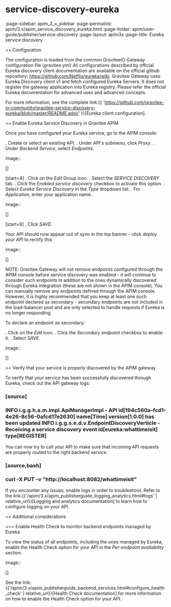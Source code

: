 # service-discovery-eureka

:page-sidebar: apim\_3\_x\_sidebar :page-permalink: apim/3.x/apim\_service\_discovery\_eureka.html :page-folder: apim/user-guide/publisher/service-discovery :page-layout: apim3x :page-title: Eureka service discovery

\== Configuration

The configuration is loaded from the common GraviteeIO Gateway configuration file (gravitee.yml) All configurations described by official Eureka discovery client documentation are available on the official github repository: https://github.com/Netflix/eureka/wiki. Gravitee Gateway uses Eureka Discovery client v1 and fetch configured Eureka Servers. It does not register the gateway application into Eureka registry. Please refer the official Eureka documentation for advanced uses and advanced concepts.

For more information, see the complete link:\{{ 'https://github.com/gravitee-io-community/gravitee-service-discovery-eureka/blob/master/README.adoc' \}}\[Eureka client configuration].

\== Enable Eureka Service Discovery in Gravitee APIM

Once you have configured your Eureka service, go to the APIM console:

. Create or select an existing API. . Under API's submenu, click _Proxy_. . Under _Backend Service_, select _Endpoints_.

image::

\[]

\[start=4] . Click on the _Edit Group_ icon. . Select the _SERVICE DISCOVERY_ tab. . Click the _Enabled service discovery_ checkbox to activate this option. . Select _Eureka Service Discovery_ in the _Type_ dropdown list. . For _Application_, enter your application name.

image::

\[]

\[start=9] . Click _SAVE_.

Your API should now appear out of sync in the top banner - click _deploy your API_ to rectify this

image::

\[]

NOTE: Gravitee Gateway will not remove endpoints configured through the APIM console before service discovery was enabled - it will continue to consider such endpoints in addition to the ones dynamically discovered through Eureka integration (these are not shown in the APIM console). You can manually remove any endpoints defined through the APIM console. However, it is highly recommended that you keep at least one such endpoint declared as secondary - secondary endpoints are not included in the load-balancer pool and are only selected to handle requests if Eureka is no longer responding.

To declare an endpoint as secondary:

. Click on the _Edit_ icon. . Click the _Secondary endpoint_ checkbox to enable it. . Select _SAVE_.

image::

\[]

\== Verify that your service is properly discovered by the APIM gateway

To verify that your service has been successfully discovered through Eureka, check out the API gateway logs:

### \[source]

### INFO i.g.g.h.a.m.impl.ApiManagerImpl - API id\[194c560a-fcd1-4e26-8c56-0afcd17e2630] name\[Time] version\[1.0.0] has been updated INFO i.g.g.s.e.d.v.EndpointDiscoveryVerticle - Receiving a service discovery event id\[eureka:whattimeisit] type\[REGISTER]

You can now try to call your API to make sure that incoming API requests are properly routed to the right backend service.

### \[source,bash]

### curl -X PUT -v "http://localhost:8082/whattimeisit"

If you encounter any issues, enable logs in order to troubleshoot. Refer to the link:\{{'/apim/3.x/apim\_publisherguide\_logging\_analytics.html#logs' | relative\_url\}}\[Logging and analytics documentation] to learn how to configure logging on your API.

\== Additional considerations

\=== Enable Health Check to monitor backend endpoints managed by Eureka

To view the status of all endpoints, including the ones managed by Eureka, enable the Health Check option for your API in the _Per-endpoint availability_ section.

image::

\[]

See the link:\{{'/apim/3.x/apim\_publisherguide\_backend\_services.html#configure\_health\_check' | relative\_url\}}\[Health Check documentation] for more information on how to enable the Health Check option for your API.
